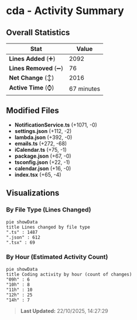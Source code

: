 # cda - Activity Summary 

## Overall Statistics

| Stat                   | Value                                                             |
| ---------------------- | ----------------------------------------------------------------- |
| **Lines Added** (➕)   | 2092                                          |
| **Lines Removed** (➖) | 76                                        |
| **Net Change** (↕)    | 2016                |
| **Active Time** (⌚)   | 67 minutes |


## Modified Files
- **NotificationService.ts** (+1071, -0)
- **settings.json** (+112, -2)
- **lambda.json** (+392, -0)
- **emails.ts** (+272, -68)
- **iCalendar.ts** (+75, -1)
- **package.json** (+67, -0)
- **tsconfig.json** (+22, -1)
- **calendar.json** (+16, -0)
- **index.tsx** (+65, -4)

## Visualizations

### By File Type (Lines Changed)

```mermaid
pie showData
title Lines changed by file type
".ts" : 1487
".json" : 612
".tsx" : 69
```

### By Hour (Estimated Activity Count)

```mermaid
pie showData
title Coding activity by hour (count of changes)
"09h" : 6
"10h" : 8
"11h" : 10
"12h" : 25
"14h" : 7
```


> **Last Updated:** 22/10/2025, 14:27:29